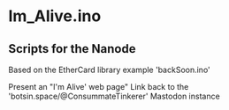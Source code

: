 # Im_Alive.ino
## Scripts for the Nanode

Based on the EtherCard library example 'backSoon.ino'

Present an "I'm Alive' web page"
Link back to the 'botsin.space/@ConsummateTinkerer' Mastodon instance
